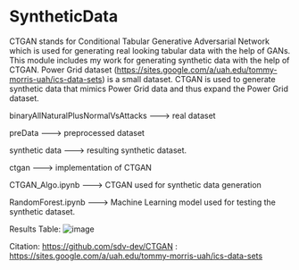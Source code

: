 # SyntheticData

CTGAN stands for Conditional Tabular Generative Adversarial Network which is used for generating real looking tabular data with the help of GANs. 
This module includes my work for generating synthetic data with the help of CTGAN. Power Grid dataset (https://sites.google.com/a/uah.edu/tommy-morris-uah/ics-data-sets) is a small dataset. CTGAN is used to generate synthetic data that mimics Power Grid data and thus expand the Power Grid dataset. 

binaryAllNaturalPlusNormalVsAttacks ---> real dataset


preData ---> preprocessed dataset


synthetic data ---> resulting synthetic dataset.


ctgan ---> implementation of CTGAN


CTGAN_Algo.ipynb ---> CTGAN used for synthetic data generation


RandomForest.ipynb ---> Machine Learning model used for testing the synthetic dataset.


Results Table:
![image](https://user-images.githubusercontent.com/93623710/191051092-a7996a85-2c82-45fc-a114-d61030c3fe26.png)


Citation: https://github.com/sdv-dev/CTGAN
        : https://sites.google.com/a/uah.edu/tommy-morris-uah/ics-data-sets

